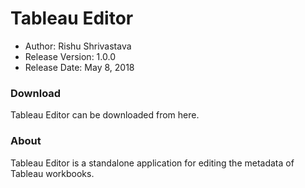 # Tableau Editor
- Author: Rishu Shrivastava
- Release Version: 1.0.0
- Release Date: May 8, 2018

### Download

Tableau Editor can be downloaded from here.

### About

Tableau Editor is a standalone application for editing the metadata of Tableau workbooks.

